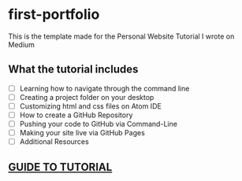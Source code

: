 # first-portfolio

This is the template made for the Personal Website Tutorial I wrote on Medium

## What the tutorial includes
- [ ] Learning how to navigate through the command line
- [ ] Creating a project folder on your desktop
- [ ] Customizing html and css files on Atom IDE
- [ ] How to create a GitHub Repository
- [ ] Pushing your code to GitHub via Command-Line
- [ ] Making your site live via GitHub Pages
- [ ] Additional Resources 

## <a href = "https://medium.com/@mpara/how-to-make-your-first-portfolio-hosted-on-github-1e5940853fcc"> GUIDE TO TUTORIAL </a>


